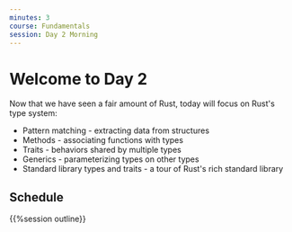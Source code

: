 ```yaml
---
minutes: 3
course: Fundamentals
session: Day 2 Morning
---
```


# Welcome to Day 2

Now that we have seen a fair amount of Rust, today will focus on Rust's type
system:

 * Pattern matching - extracting data from structures
 * Methods - associating functions with types
 * Traits - behaviors shared by multiple types
 * Generics - parameterizing types on other types
 * Standard library types and traits - a tour of Rust's rich standard library

## Schedule

{{%session outline}}
